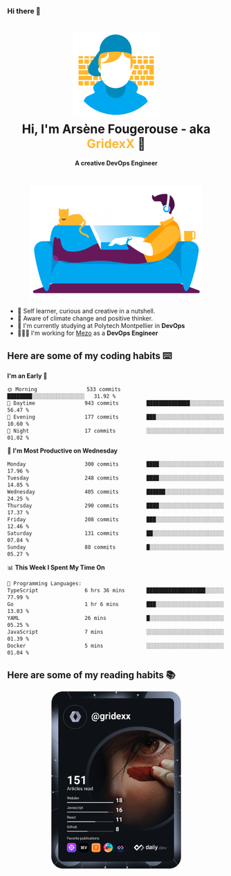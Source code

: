 ### Hi there 👋

<!--
**GridexX/gridexx** is a ✨ _special_ ✨ repository because its `README.md` (this file) appears on your GitHub profile.

Here are some ideas to get you started:

- 🔭 I’m currently working on ...
- 🌱 I’m currently learning ...
- 👯 I’m looking to collaborate on ...
- 🤔 I’m looking for help with ...
- 💬 Ask me about ...
- 📫 How to reach me: ...
- 😄 Pronouns: ...
- ⚡ Fun fact: ...
-->


<!-- Header -->
<h1 align="center">
  <img src="./images/user_profile.png" width="200">
  <br>
  Hi, I'm Arsène Fougerouse - aka <span style="color:#ffb72e">GridexX</span> 👋
</h1>


<p align="center">
  <b>A creative DevOps Engineer </b>
</p>
<br/>
<p align="center">
  <img src="./images/man_couch.png" width="400">
</p>

- 🎨 Self learner, curious and creative in a nutshell. 
- 🌱 Aware of climate change and positive thinker.
- 📕 I'm currently studying at Polytech Montpellier in **DevOps**
- 👨🏻‍💻 I'm working for [Mezo](https://meso-lr.umontpellier.fr/) as a **DevOps Engineer**


## Here are some of my coding habits ⌨️

<!-- Add a section about tech and Ops stack
  Like this one : https://github.com/Xanthus58#-tech-stack
-->
<!--START_SECTION:waka-->
**I'm an Early 🐤** 

```text
🌞 Morning                533 commits         ████████░░░░░░░░░░░░░░░░░   31.92 % 
🌆 Daytime                943 commits         ██████████████░░░░░░░░░░░   56.47 % 
🌃 Evening                177 commits         ███░░░░░░░░░░░░░░░░░░░░░░   10.60 % 
🌙 Night                  17 commits          ░░░░░░░░░░░░░░░░░░░░░░░░░   01.02 % 
```
📅 **I'm Most Productive on Wednesday** 

```text
Monday                   300 commits         ████░░░░░░░░░░░░░░░░░░░░░   17.96 % 
Tuesday                  248 commits         ████░░░░░░░░░░░░░░░░░░░░░   14.85 % 
Wednesday                405 commits         ██████░░░░░░░░░░░░░░░░░░░   24.25 % 
Thursday                 290 commits         ████░░░░░░░░░░░░░░░░░░░░░   17.37 % 
Friday                   208 commits         ███░░░░░░░░░░░░░░░░░░░░░░   12.46 % 
Saturday                 131 commits         ██░░░░░░░░░░░░░░░░░░░░░░░   07.84 % 
Sunday                   88 commits          █░░░░░░░░░░░░░░░░░░░░░░░░   05.27 % 
```


📊 **This Week I Spent My Time On** 

```text
💬 Programming Languages: 
TypeScript               6 hrs 36 mins       ███████████████████░░░░░░   77.99 % 
Go                       1 hr 6 mins         ███░░░░░░░░░░░░░░░░░░░░░░   13.03 % 
YAML                     26 mins             █░░░░░░░░░░░░░░░░░░░░░░░░   05.25 % 
JavaScript               7 mins              ░░░░░░░░░░░░░░░░░░░░░░░░░   01.39 % 
Docker                   5 mins              ░░░░░░░░░░░░░░░░░░░░░░░░░   01.04 % 
```


<!--END_SECTION:waka-->

## Here are some of my reading habits 📚
<div  align="center">
  <img src="./images/devcard.svg" width="300">
</div>
